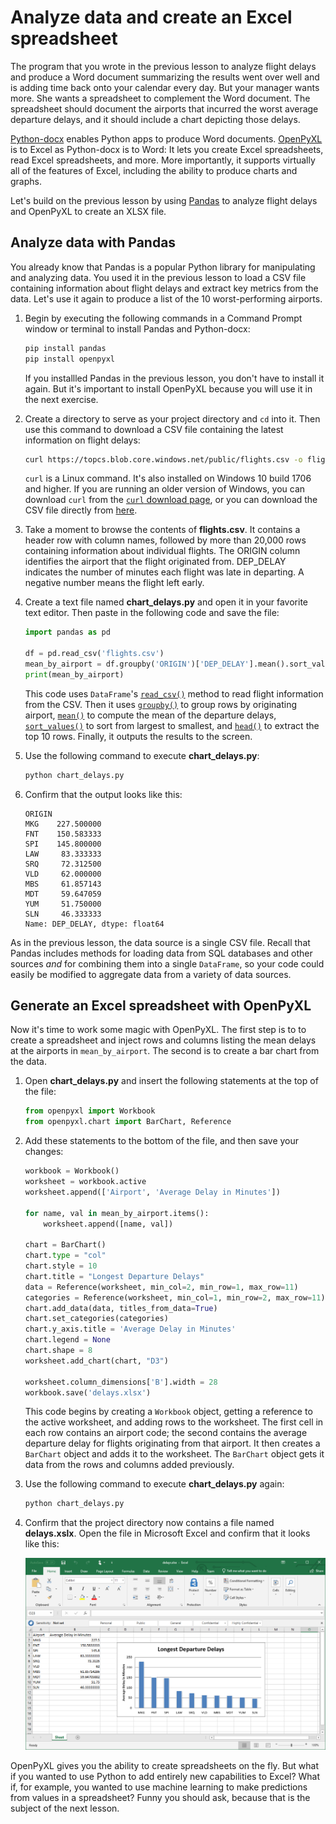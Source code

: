 # Analyze data and create an Excel spreadsheet

The program that you wrote in the previous lesson to analyze flight delays and produce a Word document summarizing the results went over well and is adding time back onto your calendar every day. But your manager wants more. She wants a spreadsheet to complement the Word document. The spreadsheet should document the airports that incurred the worst average departure delays, and it should include a chart depicting those delays.

[Python-docx](https://python-docx.readthedocs.io/en/latest/) enables Python apps to produce Word documents. [OpenPyXL](https://openpyxl.readthedocs.io/en/stable/) is to Excel as Python-docx is to Word: It lets you create Excel spreadsheets, read Excel spreadsheets, and more. More importantly, it supports virtually all of the features of Excel, including the ability to produce charts and graphs.

Let's build on the previous lesson by using [Pandas](https://pandas.pydata.org/) to analyze flight delays and OpenPyXL to create an XLSX file.

## Analyze data with Pandas

You already know that Pandas is a popular Python library for manipulating and analyzing data. You used it in the previous lesson to load a CSV file containing information about flight delays and extract key metrics from the data. Let's use it again to produce a list of the 10 worst-performing airports.

1. Begin by executing the following commands in a Command Prompt window or terminal to install Pandas and Python-docx:

	```bash
	pip install pandas
	pip install openpyxl
	```

    If you installled Pandas in the previous lesson, you don't have to install it again. But it's important to install OpenPyXL because you will use it in the next exercise.

1. Create a directory to serve as your project directory and `cd` into it. Then use this command to download a CSV file containing the latest information on flight delays:

	```bash
	curl https://topcs.blob.core.windows.net/public/flights.csv -o flights.csv
	```

	`curl` is a Linux command. It's also installed on Windows 10 build 1706 and higher. If you are running an older version of Windows, you can download `curl` from the [`curl` download page](https://curl.haxx.se/download.html), or you can download the CSV file directly from [here](https://topcs.blob.core.windows.net/public/flights.csv).

1. Take a moment to browse the contents of **flights.csv**. It contains a header row with column names, followed by more than 20,000 rows containing information about individual flights. The ORIGIN column identifies the airport that the flight originated from. DEP_DELAY indicates the number of minutes each flight was late in departing. A negative number means the flight left early.

1. Create a text file named **chart_delays.py** and open it in your favorite text editor. Then paste in the following code and save the file:

	```python
	import pandas as pd
	
	df = pd.read_csv('flights.csv')
    mean_by_airport = df.groupby('ORIGIN')['DEP_DELAY'].mean().sort_values(ascending=False).head(10)
	print(mean_by_airport)
	```

 	This code uses `DataFrame`'s [`read_csv()`](https://pandas.pydata.org/pandas-docs/stable/reference/api/pandas.read_csv.html) method to read flight information from the CSV. Then it uses [`groupby()`](https://pandas.pydata.org/pandas-docs/stable/reference/api/pandas.DataFrame.groupby.html) to group rows by originating airport, [`mean()`](https://pandas.pydata.org/pandas-docs/stable/reference/api/pandas.DataFrame.mean.html) to compute the mean of the departure delays, [`sort_values()`](https://pandas.pydata.org/pandas-docs/stable/reference/api/pandas.DataFrame.sort_values.html) to sort from largest to smallest, and [`head()`](https://pandas.pydata.org/pandas-docs/stable/reference/api/pandas.DataFrame.head.html) to extract the top 10 rows. Finally, it outputs the results to the screen.

1. Use the following command to execute **chart_delays.py**:

	```bash
	python chart_delays.py
	```

1. Confirm that the output looks like this:

	```
    ORIGIN
    MKG    227.500000
    FNT    150.583333
    SPI    145.800000
    LAW     83.333333
    SRQ     72.312500
    VLD     62.000000
    MBS     61.857143
    MDT     59.647059
    YUM     51.750000
    SLN     46.333333
    Name: DEP_DELAY, dtype: float64
	```

As in the previous lesson, the data source is a single CSV file. Recall that Pandas includes methods for loading data from SQL databases and other sources *and* for combining them into a single `DataFrame`, so your code could easily be modified to aggregate data from a variety of data sources.

## Generate an Excel spreadsheet with OpenPyXL

Now it's time to work some magic with OpenPyXL. The first step is to to create a spreadsheet and inject rows and columns listing the mean delays at the airports in `mean_by_airport`. The second is to create a bar chart from the data.

1. Open **chart_delays.py** and insert the following statements at the top of the file:

	```python
    from openpyxl import Workbook
    from openpyxl.chart import BarChart, Reference
	```

1. Add these statements to the bottom of the file, and then save your changes:

	```python
    workbook = Workbook()
    worksheet = workbook.active
    worksheet.append(['Airport', 'Average Delay in Minutes'])

    for name, val in mean_by_airport.items():
        worksheet.append([name, val])

    chart = BarChart()
    chart.type = "col"
    chart.style = 10
    chart.title = "Longest Departure Delays"
    data = Reference(worksheet, min_col=2, min_row=1, max_row=11)
    categories = Reference(worksheet, min_col=1, min_row=2, max_row=11)
    chart.add_data(data, titles_from_data=True)
    chart.set_categories(categories)
    chart.y_axis.title = 'Average Delay in Minutes'
    chart.legend = None
    chart.shape = 8
    worksheet.add_chart(chart, "D3")

    worksheet.column_dimensions['B'].width = 28
    workbook.save('delays.xlsx')
	```

    This code begins by creating a `Workbook` object, getting a reference to the active worksheet, and adding rows to the worksheet. The first cell in each row contains an airport code; the second contains the average departure delay for flights originating from that airport. It then creates a `BarChart` object and adds it to the worksheet. The `BarChart` object gets it data from the rows and columns added previously.

1. Use the following command to execute **chart_delays.py** again:

	```bash
	python chart_delays.py
	```

1. Confirm that the project directory now contains a file named **delays.xslx**. Open the file in Microsoft Excel and confirm that it looks like this:

    ![Bar chart depicting airport delays](media/openpyxl.png)

OpenPyXL gives you the ability to create spreadsheets on the fly. But what if you wanted to use Python to add entirely new capabilities to Excel? What if, for example, you wanted to use machine learning to make predictions from values in a spreadsheet? Funny you should ask, because that is the subject of the next lesson.
